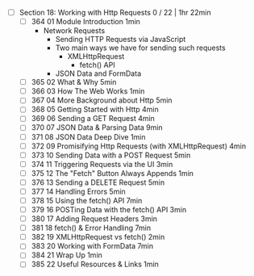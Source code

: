 - [ ] Section 18: Working with Http Requests 0 / 22 | 1hr 22min
	- [ ] 364 01 Module Introduction 1min
	  - Network Requests
		- Sending HTTP Requests via JavaScript
		- Two main ways we have for sending such requests
		  - XMLHttpRequest
			- fetch() API
		- JSON Data and FormData
	- [ ] 365 02 What & Why 5min
	- [ ] 366 03 How The Web Works 1min
	- [ ] 367 04 More Background about Http 5min
	- [ ] 368 05 Getting Started with Http 4min
	- [ ] 369 06 Sending a GET Request 4min
	- [ ] 370 07 JSON Data & Parsing Data 9min
	- [ ] 371 08 JSON Data Deep Dive 1min
	- [ ] 372 09 Promisifying Http Requests (with XMLHttpRequest) 4min
	- [ ] 373 10 Sending Data with a POST Request 5min
	- [ ] 374 11 Triggering Requests via the UI 3min
	- [ ] 375 12 The "Fetch" Button Always Appends 1min
	- [ ] 376 13 Sending a DELETE Request 5min
	- [ ] 377 14 Handling Errors 5min
	- [ ] 378 15 Using the fetch() API 7min
	- [ ] 379 16 POSTing Data with the fetch() API 3min
	- [ ] 380 17 Adding Request Headers 3min
	- [ ] 381 18 fetch() & Error Handling 7min
	- [ ] 382 19 XMLHttpRequest vs fetch() 2min
	- [ ] 383 20 Working with FormData 7min
	- [ ] 384 21 Wrap Up 1min
	- [ ] 385 22 Useful Resources & Links 1min
